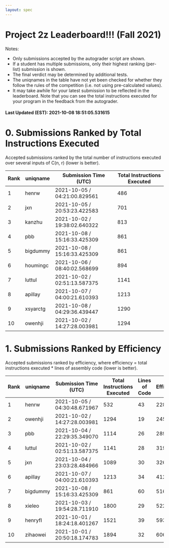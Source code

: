```yaml
---
layout: spec
---
```


Project 2z Leaderboard!!! (Fall 2021)
==============================
Notes:
- Only submissions accepted by the autograder script are shown.
- If a student has multiple submissions, only their highest ranking (per-list) submission is shown.
- The final verdict may be determined by additional tests.
- The uniqnames in the table have not yet been checked for whether they follow the rules of the competition (i.e. not using pre-calculated values).
- It may take awhile for your latest submission to be reflected in the leaderboard. Note that you can see the total instructions executed for your program in the feedback from the autograder.


#### Last Updated (EST): 2021-10-08 18:51:05.531615

# 0. Submissions Ranked by Total Instructions Executed
Accepted submissions ranked by the total number of instructions executed over several inputs of C(n, r) (lower is better).

| Rank  | uniqname | Submission Time (UTC) | Total Instructions Executed |
|---|---|---|---|
| 1 | henrw | 2021-10-05 / 04:21:00.829561 | 486 |
| 2 | jxn | 2021-10-05 / 20:53:23.422583 | 701 |
| 3 | kanzhu | 2021-10-02 / 19:38:02.640322 | 813 |
| 4 | pbb | 2021-10-08 / 15:16:33.425309 | 861 |
| 5 | bigdummy | 2021-10-08 / 15:16:33.425309 | 861 |
| 6 | houmingc | 2021-10-06 / 08:40:02.568699 | 894 |
| 7 | luttul | 2021-10-02 / 02:51:13.587375 | 1141 |
| 8 | apillay | 2021-10-07 / 04:00:21.610393 | 1213 |
| 9 | xsyarctg | 2021-10-08 / 04:29:36.439447 | 1290 |
| 10 | owenhji | 2021-10-02 / 14:27:28.003981 | 1294 |


# 1. Submissions Ranked by Efficiency
Accepted submissions ranked by efficiency, where efficiency = total instructions executed * lines of assembly code (lower is better).

| Rank  | uniqname | Submission Time (UTC) | Total Instructions Executed |Lines of Code | Efficiency |
|---|---|---|---|---|---|
| 1 | henrw | 2021-10-05 / 04:30:48.671967 | 532 | 43 | 22876 |
| 2 | owenhji | 2021-10-02 / 14:27:28.003981 | 1294 | 19 | 24586 |
| 3 | pbb | 2021-10-04 / 22:29:35.349070 | 1114 | 26 | 28964 |
| 4 | luttul | 2021-10-02 / 02:51:13.587375 | 1141 | 28 | 31948 |
| 5 | jxn | 2021-10-04 / 23:03:28.484966 | 1089 | 30 | 32670 |
| 6 | apillay | 2021-10-07 / 04:00:21.610393 | 1213 | 34 | 41242 |
| 7 | bigdummy | 2021-10-08 / 15:16:33.425309 | 861 | 60 | 51660 |
| 8 | xieleo | 2021-10-03 / 19:54:28.711910 | 1800 | 29 | 52200 |
| 9 | henryfl | 2021-10-01 / 18:24:18.401267 | 1521 | 39 | 59319 |
| 10 | zihaowei | 2021-10-01 / 20:50:18.174783 | 1894 | 32 | 60608 |

